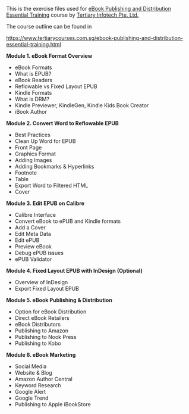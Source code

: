 This is the exercise files used for <a href="https://www.tertiarycourses.com.sg/ebook-publishing-and-distribution-essential-training.html">eBook Publishing and Distribution Essential Training</a> course by <a href="https://www.tertiarycourses.com.sg/">Tertiary Infotech Pte. Ltd.</a>

The course outline can be found in 

https://www.tertiarycourses.com.sg/ebook-publishing-and-distribution-essential-training.html

<p><strong>Module 1. eBook Format Overview</strong></p>
<ul>
<li>eBook Formats</li>
<li>What is EPUB?</li>
<li>eBook Readers&nbsp;</li>
<li>Reflowable vs Fixed Layout EPUB</li>
<li>Kindle Formats</li>
<li>What is DRM?</li>
<li>Kindle Previewer, KindleGen, Kindle Kids Book Creator</li>
<li>iBook Author</li>
</ul>
<p><strong>Module 2. Convert Word to Reflowable EPUB</strong></p>
<ul>
<li>Best Practices&nbsp;</li>
<li>Clean Up Word for EPUB</li>
<li>Front Page</li>
<li>Graphics Format</li>
<li>Adding Images</li>
<li>Adding Bookmarks &amp; Hyperlinks</li>
<li>Footnote</li>
<li>Table</li>
<li>Export Word to Filtered HTML</li>
<li>Cover</li>
</ul>
<p><strong>Module 3. Edit EPUB on Calibre</strong></p>
<ul>
<li>Calibre Interface</li>
<li>Convert eBook to ePUB and Kindle formats</li>
<li>Add a Cover</li>
<li>Edit Meta Data</li>
<li>Edit ePUB</li>
<li>Preview eBook</li>
<li>Debug ePUB issues</li>
<li>ePUB Validator</li>
</ul>
<p><strong>Module 4. Fixed Layout EPUB with InDesign (Optional)</strong></p>
<ul>
<li>Overview of InDesign</li>
<li>Export Fixed Layout EPUB</li>
</ul>
<p><strong>Module 5. eBook Publishing &amp; Distribution</strong></p>
<ul>
<li>Option for eBook Distribution</li>
<li>Direct eBook Retailers</li>
<li>eBook Distributors</li>
<li>Publishing to Amazon</li>
<li>Publishing to Nook Press</li>
<li>Publishing to Kobo</li>
</ul>
<p><strong>Module 6. eBook Marketing</strong></p>
<ul>
<li>Social Media</li>
<li>Website &amp; Blog</li>
<li>Amazon Author Central</li>
<li>Keyword Research</li>
<li>Google Alert</li>
<li>Google Trend</li>
<li>Publishing to Apple iBookStore</li>
</ul>
